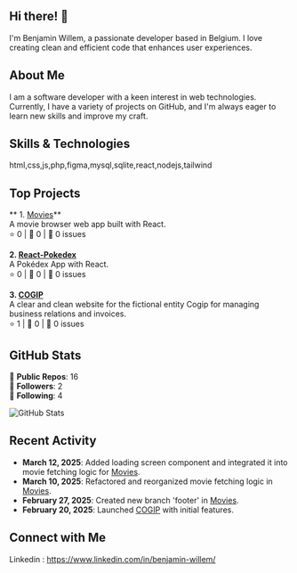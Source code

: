 ## Hi there! 👋

I'm Benjamin Willem, a passionate developer based in Belgium. I love creating clean and efficient code that enhances user experiences.

## About Me

I am a software developer with a keen interest in web technologies. Currently, I have a variety of projects on GitHub, and I'm always eager to learn new skills and improve my craft.

## Skills & Technologies

html,css,js,php,figma,mysql,sqlite,react,nodejs,tailwind

## Top Projects

** 1. [Movies](https://github.com/Clean-Pick/Movies)**  
A movie browser web app built with React.  
⭐ 0 | 🍴 0 | 🚪 0 issues  

**2. [React-Pokedex](https://github.com/Clean-Pick/React-Pokedex)**  
A Pokédex App with React.  
⭐ 0 | 🍴 0 | 🚪 0 issues  

**3. [COGIP](https://github.com/Clean-Pick/COGIP)**  
A clear and clean website for the fictional entity Cogip for managing business relations and invoices.  
⭐ 1 | 🍴 0 | 🚪 0 issues  

## GitHub Stats

🌟 **Public Repos**: 16  
👥 **Followers**: 2  
👤 **Following**: 4  

![GitHub Stats](https://github-readme-stats.vercel.app/api?username=Clean-Pick&show_icons=true&theme=radical)

## Recent Activity

- **March 12, 2025**: Added loading screen component and integrated it into movie fetching logic for [Movies](https://github.com/Clean-Pick/Movies).  
- **March 10, 2025**: Refactored and reorganized movie fetching logic in [Movies](https://github.com/Clean-Pick/Movies).  
- **February 27, 2025**: Created new branch 'footer' in [Movies](https://github.com/Clean-Pick/Movies).  
- **February 20, 2025**: Launched [COGIP](https://github.com/Clean-Pick/COGIP) with initial features.

## Connect with Me

Linkedin : https://www.linkedin.com/in/benjamin-willem/
